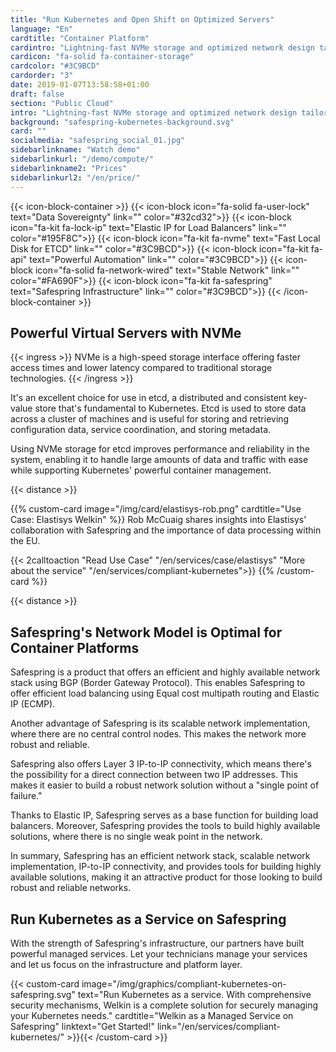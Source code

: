```yaml
---
title: "Run Kubernetes and Open Shift on Optimized Servers"
language: "En"
cardtitle: "Container Platform"
cardintro: "Lightning-fast NVMe storage and optimized network design tailored for containers."
cardicon: "fa-solid fa-container-storage"
cardcolor: "#3C9BCD"
cardorder: "3"
date: 2019-01-07T13:58:58+01:00
draft: false
section: "Public Cloud"
intro: "Lightning-fast NVMe storage and optimized network design tailored for containers. Manage them yourself or buy as a managed service."
background: "safespring-kubernetes-background.svg"
card: ""
socialmedia: "safespring_social_01.jpg"
sidebarlinkname: "Watch demo"
sidebarlinkurl: "/demo/compute/"
sidebarlinkname2: "Prices"
sidebarlinkurl2: "/en/price/"
---
```


{{< icon-block-container >}}
    {{< icon-block icon="fa-solid fa-user-lock" text="Data Sovereignty" link="" color="#32cd32">}}
    {{< icon-block icon="fa-kit fa-lock-ip" text="Elastic IP for Load Balancers" link="" color="#195F8C">}}
    {{< icon-block icon="fa-kit fa-nvme" text="Fast Local Disk for ETCD" link="" color="#3C9BCD">}}
    {{< icon-block icon="fa-kit fa-api" text="Powerful Automation" link="" color="#3C9BCD">}}
    {{< icon-block icon="fa-solid fa-network-wired" text="Stable Network" link="" color="#FA690F">}}
    {{< icon-block icon="fa-kit fa-safespring" text="Safespring Infrastructure" link="" color="#3C9BCD">}}
{{< /icon-block-container >}}

## Powerful Virtual Servers with NVMe

{{< ingress >}}
NVMe is a high-speed storage interface offering faster access times and lower latency compared to traditional storage technologies.
{{< /ingress >}}

It's an excellent choice for use in etcd, a distributed and consistent key-value store that's fundamental to Kubernetes. Etcd is used to store data across a cluster of machines and is useful for storing and retrieving configuration data, service coordination, and storing metadata.

Using NVMe storage for etcd improves performance and reliability in the system, enabling it to handle large amounts of data and traffic with ease while supporting Kubernetes' powerful container management.

{{< distance >}}

{{% custom-card image="/img/card/elastisys-rob.png" cardtitle="Use Case: Elastisys Welkin" %}}
Rob McCuaig shares insights into Elastisys' collaboration with Safespring and the importance of data processing within the EU.

{{< 2calltoaction "Read Use Case" "/en/services/case/elastisys" "More about the service" "/en/services/compliant-kubernetes">}}
{{% /custom-card %}}

{{< distance >}}

## Safespring's Network Model is Optimal for Container Platforms

Safespring is a product that offers an efficient and highly available network stack using BGP (Border Gateway Protocol). This enables Safespring to offer efficient load balancing using Equal cost multipath routing and Elastic IP (ECMP).

Another advantage of Safespring is its scalable network implementation, where there are no central control nodes. This makes the network more robust and reliable.

Safespring also offers Layer 3 IP-to-IP connectivity, which means there's the possibility for a direct connection between two IP addresses. This makes it easier to build a robust network solution without a "single point of failure."

Thanks to Elastic IP, Safespring serves as a base function for building load balancers. Moreover, Safespring provides the tools to build highly available solutions, where there is no single weak point in the network.

In summary, Safespring has an efficient network stack, scalable network implementation, IP-to-IP connectivity, and provides tools for building highly available solutions, making it an attractive product for those looking to build robust and reliable networks.

## Run Kubernetes as a Service on Safespring

With the strength of Safespring's infrastructure, our partners have built powerful managed services. Let your technicians manage your services and let us focus on the infrastructure and platform layer.

{{< custom-card image="/img/graphics/compliant-kubernetes-on-safespring.svg" text="Run Kubernetes as a service. With comprehensive security mechanisms, Welkin is a complete solution for securely managing your Kubernetes needs." cardtitle="Welkin as a Managed Service on Safespring" linktext="Get Started!" link="/en/services/compliant-kubernetes/" >}}{{< /custom-card >}}

